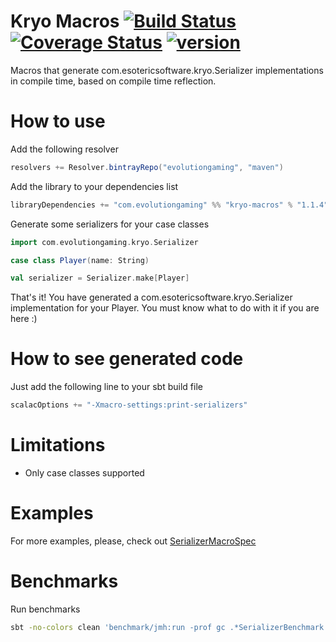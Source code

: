# Kryo Macros [![Build Status](https://travis-ci.org/evolution-gaming/kryo-macros.svg)](https://travis-ci.org/evolution-gaming/kryo-macros) [![Coverage Status](https://coveralls.io/repos/evolution-gaming/kryo-macros/badge.svg)](https://coveralls.io/r/evolution-gaming/kryo-macros) [ ![version](https://api.bintray.com/packages/evolutiongaming/maven/kryo-macros/images/download.svg) ](https://bintray.com/evolutiongaming/maven/kryo-macros/_latestVersion)

Macros that generate com.esotericsoftware.kryo.Serializer implementations in compile time, based on compile time reflection.

How to use
===========

Add the following resolver
```sbt
resolvers += Resolver.bintrayRepo("evolutiongaming", "maven")
```
    
Add the library to your dependencies list
```sbt
libraryDependencies += "com.evolutiongaming" %% "kryo-macros" % "1.1.4"
```
    
Generate some serializers for your case classes
```scala
import com.evolutiongaming.kryo.Serializer

case class Player(name: String)

val serializer = Serializer.make[Player]
 ```
    
That's it! You have generated a com.esotericsoftware.kryo.Serializer implementation for your Player.
You must know what to do with it if you are here :)

How to see generated code
=========================

Just add the following line to your sbt build file 
```sbt
scalacOptions += "-Xmacro-settings:print-serializers"
```
    
Limitations
===========

- Only case classes supported

Examples
========

For more examples, please, check out 
[SerializerMacroSpec](https://github.com/evolution-gaming/kryo-macros/tree/master/macros/src/test/scala/com/evolutiongaming/kryo/SerializerMacroSpec.scala)

Benchmarks
==========

Run benchmarks
```sh
sbt -no-colors clean 'benchmark/jmh:run -prof gc .*SerializerBenchmark.*' >results.txt
```
